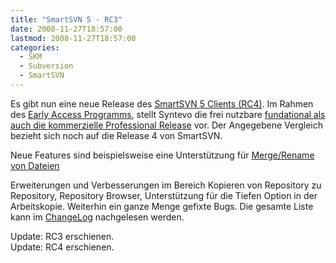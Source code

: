 ```yaml
---
title: "SmartSVN 5 - RC3"
date: 2008-11-27T18:57:00
lastmod: 2008-11-27T18:57:00
categories:
  - SKM
  - Subversion
  - SmartSVN
---
```

Es gibt nun eine neue Release des <a href="http://www.smartsvn.com">SmartSVN 5 Clients (RC4)</a>. Im Rahmen des <a href="http://www.syntevo.com/smartsvn/eap.html">Early Access Programms</a>, stellt Syntevo die frei nutzbare <a href="http://www.syntevo.com/smartsvn/comparison.html">fundational als auch die kommerzielle Professional Release</a> vor. Der Angegebene Vergleich bezieht sich noch auf die Release 4 von SmartSVN.

Neue Features sind beispielsweise eine Unterstützung für <a href="http://www.syntevo.com/smartsvn/new-and-noteworthy.html ">Merge/Rename von Dateien</a>

Erweiterungen und Verbesserungen im Bereich Kopieren von Repository zu Repository, Repository Browser, Unterstützung  für die Tiefen Option in der Arbeitskopie. Weiterhin ein ganze Menge gefixte Bugs. Die gesamte Liste kann im <a href="http://www.syntevo.com/smartsvn/changelog-eap.txt">ChangeLog</a> nachgelesen werden.

Update: RC3 erschienen.<br/>
Update: RC4 erschienen.<br/>
